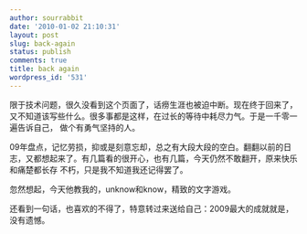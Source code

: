 ```yaml
---
author: sourrabbit
date: '2010-01-02 21:10:31'
layout: post
slug: back-again
status: publish
comments: true
title: back again
wordpress_id: '531'
---
```


限于技术问题，很久没看到这个页面了，话痨生涯也被迫中断。现在终于回来了，又不知道该写些什么。很多事都是这样，在过长的等待中耗尽力气。于是一千零一遍告诉自己，
做个有勇气坚持的人。

09年盘点，记忆劳损，抑或是刻意忘却，总之有大段大段的空白。翻翻以前的日志，又都想起来了。有几篇看的很开心，也有几篇，今天仍然不敢翻开，原来快乐和痛楚都长存
不朽，只是我不知道我还记得罢了。

忽然想起，今天他教我的，unknow和know，精致的文字游戏。

还看到一句话，也喜欢的不得了，特意转过来送给自己：2009最大的成就就是，没有遗憾。

